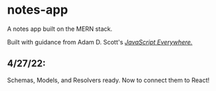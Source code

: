 # notes-app

A notes app built on the MERN stack.

Built with guidance from Adam D. Scott's [*JavaScript Everywhere.*](https://github.com/javascripteverywhere)

## 4/27/22: 

Schemas, Models, and Resolvers ready. Now to connect them to React!
